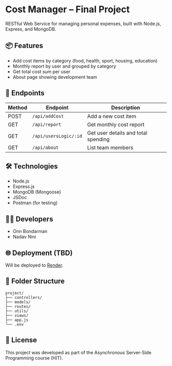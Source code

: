 # Cost Manager – Final Project

RESTful Web Service for managing personal expenses, built with Node.js, Express, and MongoDB.

## 📦 Features

- Add cost items by category (food, health, sport, housing, education)
- Monthly report by user and grouped by category
- Get total cost sum per user
- About page showing development team

## 📁 Endpoints

| Method | Endpoint                | Description                          |
|--------|-------------------------|--------------------------------------|
| POST   | `/api/addCost`          | Add a new cost item                  |
| GET    | `/api/report`           | Get monthly cost report              |
| GET    | `/api/usersLogic/:id`   | Get user details and total spending |
| GET    | `/api/about`            | List team members                    |

## 🛠 Technologies

- Node.js
- Express.js
- MongoDB (Mongoose)
- JSDoc
- Postman (for testing)

## 👨‍💻 Developers

- Onn Bondarman
- Nadav Nini

## 🌐 Deployment (TBD)

Will be deployed to [Render](https://render.com).

## 📂 Folder Structure

```
project/
├── controllers/
├── models/
├── routes/
├── utils/
├── views/
├── app.js
└── .env
```

## 📝 License

This project was developed as part of the Asynchronous Server-Side Programming course (HIT).
